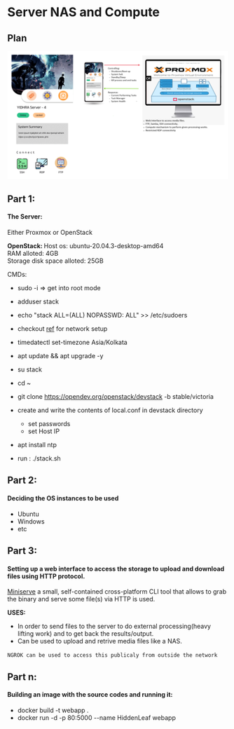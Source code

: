# Server NAS and Compute

## Plan
![How_it_looks](https://raw.githubusercontent.com/Jegadit/PrivateServer/master/res/Server%20Prototype%20BPv1.png)


## Part 1:
#### The Server:
Either Proxmox or OpenStack

<b>OpenStack: </b> 
Host os: ubuntu-20.04.3-desktop-amd64 <br/>
RAM alloted: 4GB <br/>
Storage disk space alloted: 25GB <br/>

CMDs:
- sudo -i => get into root mode
- adduser stack
- echo "stack ALL=(ALL) NOPASSWD: ALL" >> /etc/sudoers
- checkout [ref](https://www.youtube.com/watch?v=1uyQUU3gXZo&list=PLrDUa_jmF4dFFKl2buxRxWaBDNSeLVJzh&index=5&t=1702s) for network setup
- timedatectl set-timezone Asia/Kolkata
- apt update && apt upgrade -y

- su stack
- cd ~
- git clone https://opendev.org/openstack/devstack -b stable/victoria
- create and write the contents of local.conf in devstack directory
    - set passwords
    - set Host IP
- apt install ntp
- run : ./stack.sh

## Part 2:
#### Deciding the OS instances to be used
- Ubuntu
- Windows
- etc

## Part 3:
#### Setting up a web interface to access the storage to upload and download files using HTTP protocol.
[Miniserve](https://github.com/svenstaro/miniserve) a small, self-contained cross-platform CLI tool that allows to grab the binary and serve some file(s) via HTTP is used.

<b>USES:</b>
- In order to send files to the server to do external processing(heavy lifting work) and to get back the results/output.
- Can be used to upload and retrive media files like a NAS.

```NGROK can be used to access this publicaly from outside the network```

## Part n:
#### Building an image with the source codes and running it:
- docker build -t webapp .
- docker run -d -p 80:5000 --name HiddenLeaf webapp

